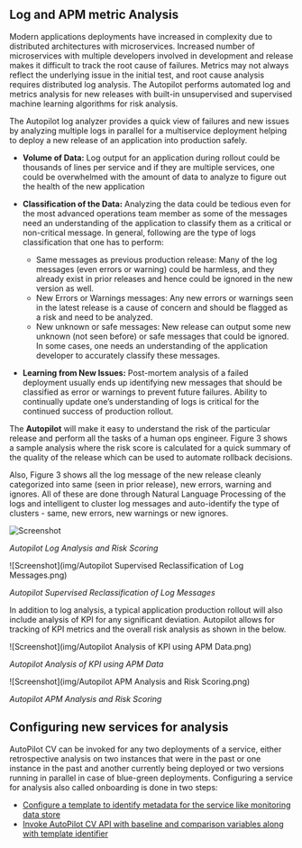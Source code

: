 ## Log and APM metric Analysis

Modern applications deployments have increased in complexity due to distributed architectures with microservices. Increased number of microservices with multiple developers involved in development and release makes it difficult to track the root cause of failures. Metrics may not always reflect the underlying issue in the initial test, and root cause analysis requires distributed log analysis. The Autopilot performs automated log and metrics analysis for new releases with built-in unsupervised and supervised machine learning algorithms for risk analysis.

The Autopilot log analyzer provides a quick view of failures and new issues by analyzing multiple logs in parallel for a multiservice deployment helping to deploy a new release of an application into production safely.

* **Volume of Data:** Log output for an application during rollout could be thousands of lines per service and if they are multiple services, one could be overwhelmed with the amount of data to analyze to figure out the health of the new application
	
* **Classification of the Data:** Analyzing the data could be tedious even for the most advanced operations team member as some of the messages need an understanding of the application to classify them as a critical or non-critical message. In general, following are the type of logs classification that one has to perform:
		
	* Same messages as previous production release: Many of the log messages (even errors or warning) could be harmless, and they already exist in prior releases and hence could be ignored in the new version as well.
	* New Errors or Warnings messages:  Any new errors or warnings seen in the latest release is a cause of concern and should be flagged as a risk and need to be analyzed.
	* New unknown or safe messages:  New release can output some new unknown (not seen before) or safe messages that could be ignored.  In some cases, one needs an understanding of the application developer to accurately classify these messages.

* **Learning from New Issues:**  Post-mortem analysis of a failed deployment usually ends up identifying new messages that should be classified as error or warnings to prevent future failures.  Ability to continually update one’s understanding of logs is critical for the continued success of production rollout.

The **Autopilot** will make it easy to understand the risk of the particular release and perform all the tasks of a human ops engineer.  Figure 3 shows a sample analysis where the risk score is calculated for a quick summary of the quality of the release which can be used to automate rollback decisions.

Also, Figure 3 shows all the log message of the new release cleanly categorized into same (seen in prior release), new errors, warning and ignores. All of these are done through Natural Language Processing of the logs and intelligent to cluster log messages and auto-identify the type of clusters - same, new errors, new warnings or new ignores.


![Screenshot](img/autopilot-image1.png)

*Autopilot Log Analysis and Risk Scoring*

![Screenshot](img/Autopilot Supervised Reclassification of Log Messages.png)

*Autopilot Supervised Reclassification of Log Messages*

In addition to log analysis, a typical application production rollout will also include analysis of KPI for any significant deviation.  Autopilot allows for tracking of KPI metrics and the overall risk analysis as shown in the below.

![Screenshot](img/Autopilot Analysis of KPI using APM Data.png)

*Autopilot Analysis of KPI using APM Data*

![Screenshot](img/Autopilot APM Analysis and Risk Scoring.png)

*Autopilot APM Analysis and Risk Scoring*

## Configuring new services for analysis

AutoPilot CV can be invoked for any two deployments of a service, either retrospective analysis on two instances that were in the past or one instance in the past and another currently being deployed or two versions running in parallel in case of blue-green deployments. Configuring a service for analysis also called onboarding is done in two steps:

* [Configure a template to identify metadata for the service like monitoring data store](http://docs.opsmx.com/downloadAndRunACV/)
* [Invoke AutoPilot CV API with baseline and comparison variables along with template identifier]() 